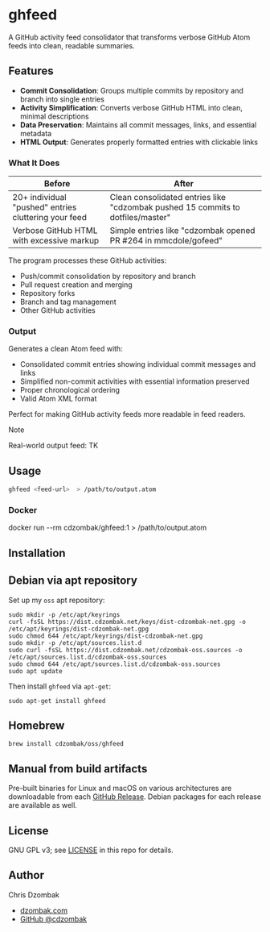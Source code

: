 # ghfeed

A GitHub activity feed consolidator that transforms verbose GitHub Atom feeds into clean, readable summaries.

## Features

- **Commit Consolidation**: Groups multiple commits by repository and branch into single entries
- **Activity Simplification**: Converts verbose GitHub HTML into clean, minimal descriptions
- **Data Preservation**: Maintains all commit messages, links, and essential metadata
- **HTML Output**: Generates properly formatted entries with clickable links

### What It Does

| Before | After |
|--------|-------|
| 20+ individual "pushed" entries cluttering your feed | Clean consolidated entries like "cdzombak pushed 15 commits to dotfiles/master" |
| Verbose GitHub HTML with excessive markup | Simple entries like "cdzombak opened PR #264 in mmcdole/gofeed" |

The program processes these GitHub activities:
- Push/commit consolidation by repository and branch
- Pull request creation and merging
- Repository forks
- Branch and tag management
- Other GitHub activities

### Output

Generates a clean Atom feed with:
- Consolidated commit entries showing individual commit messages and links
- Simplified non-commit activities with essential information preserved
- Proper chronological ordering
- Valid Atom XML format

Perfect for making GitHub activity feeds more readable in feed readers.

> [!NOTE]  
> Real-world output feed: TK

## Usage

```bash
ghfeed <feed-url>  > /path/to/output.atom
```

### Docker

docker run --rm cdzombak/ghfeed:1 <feed-url>  > /path/to/output.atom

## Installation

## Debian via apt repository

Set up my `oss` apt repository:

```shell
sudo mkdir -p /etc/apt/keyrings
curl -fsSL https://dist.cdzombak.net/keys/dist-cdzombak-net.gpg -o /etc/apt/keyrings/dist-cdzombak-net.gpg
sudo chmod 644 /etc/apt/keyrings/dist-cdzombak-net.gpg
sudo mkdir -p /etc/apt/sources.list.d
sudo curl -fsSL https://dist.cdzombak.net/cdzombak-oss.sources -o /etc/apt/sources.list.d/cdzombak-oss.sources
sudo chmod 644 /etc/apt/sources.list.d/cdzombak-oss.sources
sudo apt update
```

Then install `ghfeed` via `apt-get`:

```shell
sudo apt-get install ghfeed
```

## Homebrew

```shell
brew install cdzombak/oss/ghfeed
```

## Manual from build artifacts

Pre-built binaries for Linux and macOS on various architectures are downloadable from each [GitHub Release](https://github.com/cdzombak/ghfeed/releases). Debian packages for each release are available as well.

## License

GNU GPL v3; see [LICENSE](LICENSE) in this repo for details.

## Author

Chris Dzombak
- [dzombak.com](https://www.dzombak.com)
- [GitHub @cdzombak](https://github.com/cdzombak)
